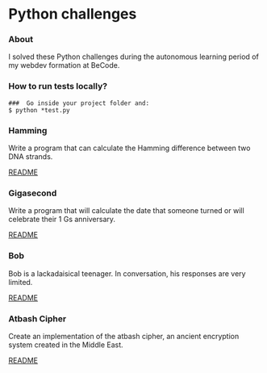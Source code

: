 # Python challenges

### About  
I solved these Python challenges during the autonomous learning period of my webdev formation at BeCode.

### How to run tests locally?

```shell
###  Go inside your project folder and:
$ python *test.py
```


### Hamming 

Write a program that can calculate the Hamming difference between two
DNA strands.

[README](./python-hamming/)

### Gigasecond

Write a program that will calculate the date that someone turned or will
celebrate their 1 Gs anniversary.

[README](./python-gigasecond/)

### Bob 

Bob is a lackadaisical teenager. In conversation, his responses are very
limited.

[README](./python-bob/)


### Atbash Cipher

Create an implementation of the atbash cipher, an ancient encryption
system created in the Middle East.

[README](./python-atbash-cipher/)
